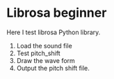 # Librosa beginner
Here I test librosa Python library. 

1. Load the sound file
2. Test pitch_shift
3. Draw the wave form
4. Output the pitch shift file.
